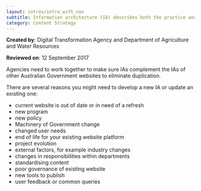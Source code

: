 ```yaml
---
layout: intros/intro_with_nav
subtitle: Information architecture (IA) describes both the practice and the product of how information is arranged on a website.  IA must be developed based on the needs of users rather than the needs of the government.
category: Content Strategy
---
```


**Created by**: Digital Transformation Agency and Department of Agriculture and Water Resources

**Reviewed on**: 12 September 2017

Agencies need to work together to make sure IAs complement the IAs of other Australian Government websites to eliminate duplication.

There are several reasons you might need to develop a new IA or update an existing one:
- current website is out of date or in need of a refresh
- new program
- new policy
- Machinery of Government change
- changed user needs
- end of life for your existing website platform
- project evolution
- external factors, for example industry changes
- changes in responsibilities within departments
- standardising content
- poor governance of existing website
- new tools to publish
- user feedback or common queries
